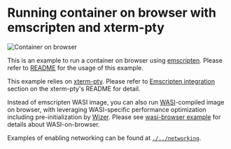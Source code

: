 # Running container on browser with emscripten and xterm-pty

![Container on browser](../../docs/images/ubuntu-emscripten-on-browser.png)

This is an example to run a container on browser using [emscripten](https://github.com/emscripten-core/emscripten).
Please refer to [README](../../README.md) for the usage of this example.

This example relies on [xterm-pty](https://github.com/mame/xterm-pty).
Please refer to [Emscripten integration](https://github.com/mame/xterm-pty#emscripten-integration) section on the xterm-pty's README for detail.

Instead of emscripten WASI image, you can also run [WASI](https://github.com/WebAssembly/WASI)-compiled image on browser, with leveraging WASI-specific performance optimization including pre-initialization by [Wizer](https://github.com/bytecodealliance/wizer/).
Please see [wasi-browser example](../wasi-browser) for details about WASI-on-browser.

Examples of enabling networking can be found at [`./../networking`](./../networking/).
